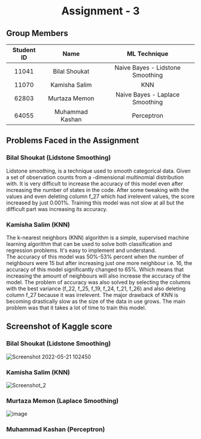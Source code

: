 <h1 align="center">Assignment - 3</h1>

## Group Members
| Student ID | Name | ML Technique |
| :---: | :---:  | :---:  |
| 11041 | Bilal Shoukat | Naive Bayes - Lidstone Smoothing |
| 11070 | Kamisha Salim | KNN |
| 62803 | Murtaza Memon | Naive Bayes - Laplace Smoothing |
| 64055 | Muhammad Kashan | Perceptron |

## Problems Faced in the Assignment
### Bilal Shoukat (Lidstone Smoothing)
Lidstone smoothing, is a technique used to smooth categorical data. Given a set of observation counts from a -dimensional multinomial distribution with. It is very difficult to increase the accuracy of this model even after increasing the number of states in the code. After some tweaking with the values and even deleting column f_27 which had irrelevent values, the score increased by just 0.001%. Training this model was not slow at all but the difficult part was increasing its accuracy.

### Kamisha Salim (KNN)
The k-nearest neighbors (KNN) algorithm is a simple, supervised machine learning algorithm that can be used to solve both classification and regression problems. It's easy to implement and understand. </br>
The accuracy of this model was 50%-53% percent when the number of neighbours were 15 but after increasing just one more neighbour i.e. 16, the accuracy of this model significantly changed to 65%. Which means that increasing the amount of neighbours will also increase the accuracy of the model. The problem of accuracy was also solved by selecting the columns with the best variance (f_22, f_25, f_19, f_24, f_21, f_26) and also deleting column f_27 because it was irrelevent. The major drawback of KNN is becoming drastically slow as the size of the data in use grows. The main problem was that it takes a lot of time to train this model.

## Screenshot of Kaggle score
### Bilal Shoukat (Lidstone Smoothing)
![Screenshot 2022-05-21 102450](https://user-images.githubusercontent.com/63594764/169636928-78981648-d542-456d-b56a-83dc17e35bbb.png)

### Kamisha Salim (KNN)
![Screenshot_2](https://user-images.githubusercontent.com/99355356/169399555-9586bd8b-8ab4-430e-8e04-31f3f1ed060c.png)

### Murtaza Memon (Laplace Smoothing)
![image](https://user-images.githubusercontent.com/41837489/169532492-e192faa4-e219-4930-9b46-ec0cd09cf733.png)


### Muhammad Kashan (Perceptron)
